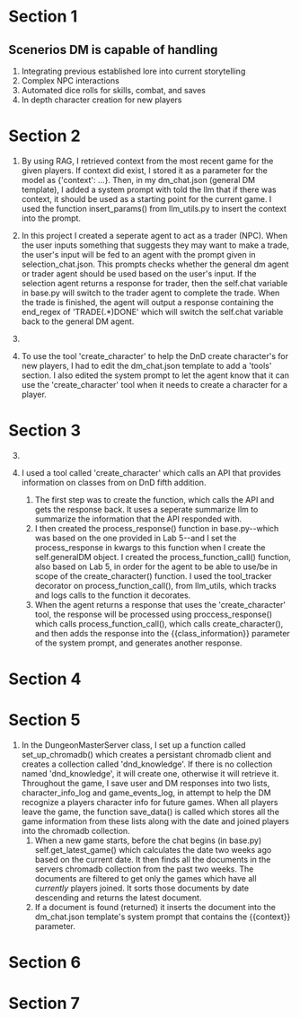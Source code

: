 # Section 1
## Scenerios DM is capable of handling

1. Integrating previous established lore into current storytelling
2. Complex NPC interactions
3. Automated dice rolls for skills, combat, and saves
4. In depth character creation for new players 

# Section 2

1. By using RAG, I retrieved context from the most recent game for the given players. If context did exist, I stored it as a parameter for the model as {'context': ...}. Then, in my dm_chat.json (general DM template), I added a system prompt with told the llm that if there was context, it should be used as a starting point for the current game. I used the function insert_params() from llm_utils.py to insert the context into the prompt.

2. In this project I created a seperate agent to act as a trader (NPC). When the user inputs something that suggests they may want to make a trade, the user's input will be fed to an agent with the prompt given in selection_chat.json. This prompts checks whether the general dm agent or trader agent should be used based on the user's input. If the selection agent returns a response for trader, then the self.chat variable in base.py will switch to the trader agent to complete the trade. When the trade is finished, the agent will output a response containing the end_regex of 'TRADE(.*)DONE' which will switch the self.chat variable back to the general DM agent.

3.

4. To use the tool 'create_character' to help the DnD create character's for new players, I had to edit the dm_chat.json template to add a 'tools' section. I also edited the system prompt to let the agent know that it can use the 'create_character' tool when it needs to create a character for a player.  

# Section 3

3. 

4. I used a tool called 'create_character' which calls an API that provides information on classes from on DnD fifth addition. 
    1. The first step was to create the function, which calls the API and gets the response back. It uses a seperate summarize llm to summarize the information that the API responded with.
    2. I then created the process_response() function in base.py--which was based on the one provided in Lab 5--and I set the process_response in kwargs to this function when I create the self.generalDM object. I created the process_function_call() function, also based on Lab 5, in order for the agent to be able to use/be in scope of the create_character() function. I used the tool_tracker decorator on process_function_call(), from llm_utils, which tracks and logs calls to the function it decorates. 
    3. When the agent returns a response that uses the 'create_character' tool, the response will be processed using proccess_response() which calls process_function_call(), which calls create_character(), and then adds the response into the {{class_information}} parameter of the system prompt, and generates another response.

# Section 4

# Section 5

1. In the DungeonMasterServer class, I set up a function called set_up_chromadb() which creates a persistant chromadb client and creates a collection called 'dnd_knowledge'. If there is no collection named 'dnd_knowledge', it will create one, otherwise it will retrieve it. Throughout the game, I save user and DM responses into two lists, character_info_log and game_events_log, in attempt to help the DM recognize a players character info for future games. When all players leave the game, the function save_data() is called which stores all the game information from these lists along with the date and joined players into the chromadb collection. 
    1. When a new game starts, before the chat begins (in base.py) self.get_latest_game() which calculates the date two weeks ago based on the current date. It then finds all the documents in the servers chromadb collection from the past two weeks. The documents are filtered to get only the games which have all *currently* players joined. It sorts those documents by date descending and returns the latest document.
    2. If a document is found (returned) it inserts the document into the dm_chat.json template's system prompt that contains the {{context}} parameter.


# Section 6

# Section 7
